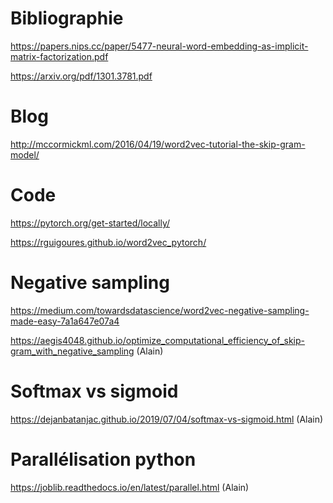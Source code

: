 # Bibliographie 

https://papers.nips.cc/paper/5477-neural-word-embedding-as-implicit-matrix-factorization.pdf  

https://arxiv.org/pdf/1301.3781.pdf

# Blog
http://mccormickml.com/2016/04/19/word2vec-tutorial-the-skip-gram-model/

# Code 

https://pytorch.org/get-started/locally/  

https://rguigoures.github.io/word2vec_pytorch/

# Negative sampling

https://medium.com/towardsdatascience/word2vec-negative-sampling-made-easy-7a1a647e07a4 

https://aegis4048.github.io/optimize_computational_efficiency_of_skip-gram_with_negative_sampling (Alain)

# Softmax vs sigmoid
https://dejanbatanjac.github.io/2019/07/04/softmax-vs-sigmoid.html (Alain)

# Parallélisation python 
https://joblib.readthedocs.io/en/latest/parallel.html (Alain)
